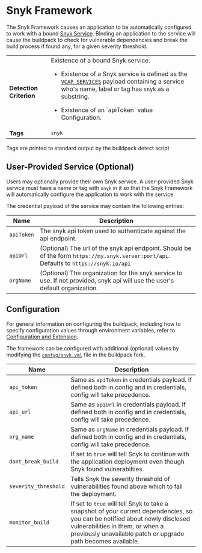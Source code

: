 # Snyk Framework
The Snyk Framework causes an application to be automatically configured to work with a bound [Snyk Service][].
Binding an application to the service will cause the buildpack to check for vulnerable dependencies and break the build process
if found any, for a given severity threshold.

<table>
  <tr>
    <td><strong>Detection Criterion</strong></td><td>Existence of a bound Snyk service.
      <ul>
        <li>Existence of a Snyk service is defined as the <a href="http://docs.cloudfoundry.org/devguide/deploy-apps/environment-variable.html#VCAP-SERVICES"><code>VCAP_SERVICES</code></a> payload containing a service who's name, label or tag has <code>snyk</code> as a substring.</li>
      </ul>
      <ul>
        <li>Existence of an `apiToken` value Configuration.
      </ul>
    </td>
  </tr>
  <tr>
    <td><strong>Tags</strong></td>
    <td><tt>snyk</td>
  </tr>
</table>
Tags are printed to standard output by the buildpack detect script

## User-Provided Service (Optional)
Users may optionally provide their own Snyk service. A user-provided Snyk service must have a name or tag with `snyk` in it so that the Snyk Framework will automatically configure the application to work with the service.

The credential payload of the service may contain the following entries:

| Name | Description
| ---- | -----------
| `apiToken` | The snyk api token used to authenticate against the api endpoint.
| `apiUrl` | (Optional) The url of the snyk api endpoint. Should be of the form `https://my.snyk.server:port/api`. Defaults to `https://snyk.io/api`
| `orgName` | (Optional) The organization for the snyk service to use. If not provided, snyk api will use the user's default organization.

## Configuration
For general information on configuring the buildpack, including how to specify configuration values through environment variables, refer to [Configuration and Extension][].

The framework can be configured with additional (optional) values by modifying the [`config/snyk.yml`][] file in the buildpack fork.

| Name | Description
| ---- | -----------
| `api_token` | Same as `apiToken` in credentials payload. If defined both in config and in credentials, config will take precedence.
| `api_url` | Same as `apiUrl` in credentials payload. If defined both in config and in credentials, config will take precedence.
| `org_name` | Same as `orgName` in credentials payload. If defined both in config and in credentials, config will take precedence.
| `dont_break_build` | If set to `true` will tell Snyk to continue with the application deployment even though Snyk found vulnerabilties.
| `severity_threshold` | Tells Snyk the severity threshold of vulnerabilities found above which to fail the deployment.
| `monitor_build` | If set to `true` will tell Snyk to take a snapshot of your current dependencies, so you can be notified about newly disclosed vulnerabilities in them, or when a previously unavailable patch or upgrade path becomes available.

[Snyk Service]: https://snyk.io
[Configuration and Extension]: ../README.md#configuration-and-extension
[`config/snyk.yml`]: ../config/snyk.yml

